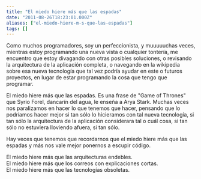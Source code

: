 ```yaml
---
title: "El miedo hiere más que las espadas"
date: "2011-08-26T18:23:01.000Z"
aliases: ["el-miedo-hiere-m-s-que-las-espadas"]
tags: []
---
```


Como muchos programadores, soy un perfeccionista, y muuuuuchas veces, mientras estoy programando una nueva vista o cualquier tontería, me encuentro que estoy divagando con otras posibles soluciones, o revisando la arquitectura de la aplicación completa, o navegando en la wikipedia sobre esa nueva tecnología que tal vez podría ayudar en este o futuros proyectos, en lugar de estar programando la cosa que tengo que programar.

El miedo hiere más que las espadas. Es una frase de "Game of Thrones" que Syrio Forel, dancarín del agua, le enseña a Arya Stark. Muchas veces nos paralizamos en hacer lo que tenemos que hacer, pensando que lo podríamos hacer mejor si tan sólo lo hicieramos con tal nueva tecnología, si tan sólo la arquitectura de la aplicación considerara tal o cuál cosa, si tan sólo no estuviera lloviendo afuera, si tan sólo.

Hay veces que tenemos que recordarnos que el miedo hiere más que las espadas y más nos vale mejor ponernos a escupir código.

El miedo hiere más que las arquitecturas endebles.  
El miedo hiere más que los correos con explicaciones cortas.  
El miedo hiere más que las tecnologías obsoletas.  

